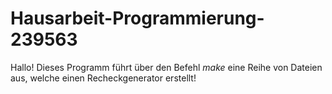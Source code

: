# Hausarbeit-Programmierung-239563
Hallo! Dieses Programm führt über den Befehl *make* eine Reihe von Dateien aus,
welche einen Recheckgenerator erstellt! 
